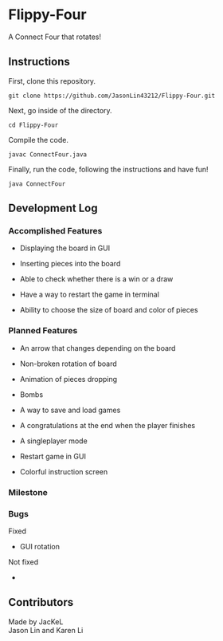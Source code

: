 # Flippy-Four

A Connect Four that rotates!


## Instructions

First, clone this repository.

```
git clone https://github.com/JasonLin43212/Flippy-Four.git
```

Next, go inside of the directory.

```
cd Flippy-Four
```

Compile the code.

```
javac ConnectFour.java
```

Finally, run the code, following the instructions and have fun!

```
java ConnectFour
```

## Development Log

### Accomplished Features

* Displaying the board in GUI

* Inserting pieces into the board

* Able to check whether there is a win or a draw

* Have a way to restart the game in terminal

* Ability to choose the size of board and color of pieces

### Planned Features

* An arrow that changes depending on the board

* Non-broken rotation of board

* Animation of pieces dropping

* Bombs

* A way to save and load games

* A congratulations at the end when the player finishes

* A singleplayer mode

* Restart game in GUI

* Colorful instruction screen

### Milestone

### Bugs

Fixed

* GUI rotation


Not fixed

*


## Contributors
Made by JacKeL  
Jason Lin and Karen Li
